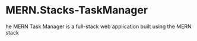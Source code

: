 # MERN.Stacks-TaskManager
he MERN Task Manager is a full-stack web application built using the MERN stack
